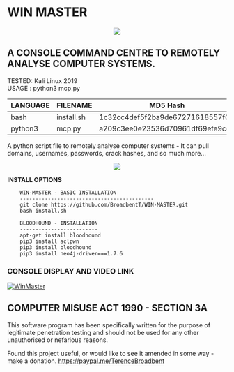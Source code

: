 # WIN MASTER

<p align="center">
  <img src="https://github.com/BroadbentT/WIN-MASTER/blob/master/header.png">
</p>

## A CONSOLE COMMAND CENTRE TO REMOTELY ANALYSE COMPUTER SYSTEMS.

TESTED: Kali Linux 2019 <br>
USAGE : python3 mcp.py

| LANGUAGE  | FILENAME   | MD5 Hash                         | Version      |
|------     |------      | -------                          | ----         |
| bash      | install.sh | 1c32cc4def5f2ba9de67271618557f0d | Al@N_3r@dL3y |
| python3   | mcp.py     | a209c3ee0e23536d70961df69efe9cd5 | Al@N_3r@dL3y |
          	              
A python script file to remotely analyse computer systems - It can pull domains, usernames, passwords, crack hashes, and so much more...

<p align="center">
  <img src="https://github.com/BroadbentT/WIN-MASTER/blob/master/picture3.png">
</p> 

**INSTALL OPTIONS**

        WIN-MASTER - BASIC INSTALLATION
        -------------------------------------------
        git clone https://github.com/BroadbentT/WIN-MASTER.git
        bash install.sh

        BLOODHOUND - INSTALLATION
        -------------------------
        apt-get install bloodhound
        pip3 install aclpwn
        pip3 install bloodhound
        pip3 install neo4j-driver===1.7.6 

### CONSOLE DISPLAY AND VIDEO LINK
[![WinMaster](https://github.com/BroadbentT/WIN-MASTER/blob/master/picture1.png)](https://youtu.be/6kbGW_IIq2A "MasterConsole")

## COMPUTER MISUSE ACT 1990 - SECTION 3A
This software program has been specifically written for the purpose of legitimate penetration testing and should not be used for any other unauthorised or nefarious reasons.

Found this project useful, or would like to see it amended in some way - make a donation.
https://paypal.me/TerenceBroadbent
